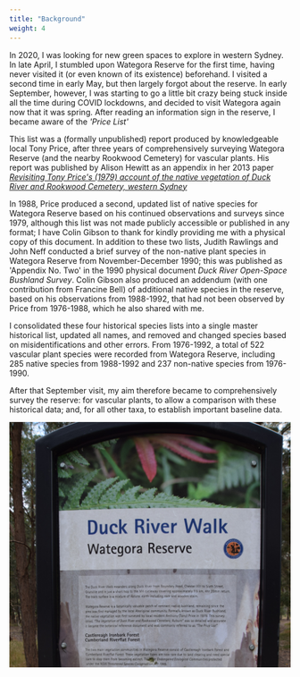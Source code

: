 ```yaml
---
title: "Background"
weight: 4
---
```


In 2020, I was looking for new green spaces to explore in western Sydney. In late April, I stumbled upon Wategora Reserve for the first time, having never visited it (or even known of its existence) beforehand. I visited a second time in early May, but then largely forgot about the reserve. In early September, however, I was starting to go a little bit crazy being stuck inside all the time during COVID lockdowns, and decided to visit Wategora again now that it was spring. After reading an information sign in the reserve, I became aware of the *'Price List'*

This list was a (formally unpublished) report produced by knowledgeable local Tony Price, after three years of comprehensively surveying Wategora Reserve (and the nearby Rookwood Cemetery) for vascular plants. His report was published by Alison Hewitt as an appendix in her 2013 paper [*Revisiting Tony Price's (1979) account of the native vegetation of Duck River and Rookwood Cemetery, western Sydney*](2013_duck_river_hewitt.pdf)

In 1988, Price produced a second, updated list of native species for Wategora Reserve based on his continued observations and surveys since 1979, although this list was not made publicly accessible or published in any format; I have Colin Gibson to thank for kindly providing me with a physical copy of this document. In addition to these two lists, Judith Rawlings and John Neff conducted a brief survey of the non-native plant species in Wategora Reserve from November-December 1990; this was published as 'Appendix No. Two' in the 1990 physical document *Duck River Open-Space Bushland Survey*. Colin Gibson also produced an addendum (with one contribution from Francine Bell) of additional native species in the reserve, based on his observations from 1988-1992, that had not been observed by Price from 1976-1988, which he also shared with me. 

I consolidated these four historical species lists into a single master historical list, updated all names, and removed and changed species based on misidentifications and other errors. From 1976-1992, a total of 522 vascular plant species were recorded from Wategora Reserve, including 285 native species from 1988-1992 and 237 non-native species from 1976-1990. 

After that September visit, my aim therefore became to comprehensively survey the reserve: for vascular plants, to allow a comparison with these historical data; and, for all other taxa, to establish important baseline data.

![](sign.jpg)